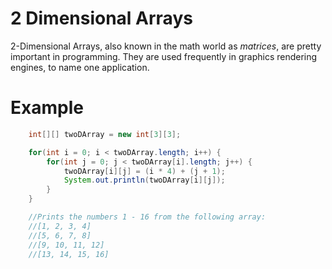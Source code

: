 # 2 Dimensional Arrays
2-Dimensional Arrays, also known in the math world as _matrices_, are pretty important in programming. They are used frequently in graphics rendering engines, to name one application.

# Example
```Java
    int[][] twoDArray = new int[3][3];

    for(int i = 0; i < twoDArray.length; i++) {
        for(int j = 0; j < twoDArray[i].length; j++) {
            twoDArray[i][j] = (i * 4) + (j + 1);
            System.out.println(twoDArray[i][j]);
        }
    }

    //Prints the numbers 1 - 16 from the following array:
    //[1, 2, 3, 4]
    //[5, 6, 7, 8]
    //[9, 10, 11, 12]
    //[13, 14, 15, 16]
```